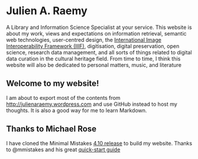 # Julien A. Raemy
A Library and Information Science Specialist at your service. This website is about my work, views and expectations on information retrieval, semantic web technologies, user-centred design, the [International Image Interoperability Framework (IIIF)](http://iiif.io/), digitisation, digital preservation, open science, research data management, and all sorts of things related to digital data curation in the cultural heritage field. From time to time, I think this website will also be dedicated to personal matters, music, and literature

## Welcome to my website!

I am about to export most of the contents from http://julienaraemy.wordpress.com and use GitHub instead to host my thoughts. It is also a good way for me to learn Markdown.

## Thanks to Michael Rose

I have cloned the Minimal Mistakes [4.10 release](https://github.com/mmistakes/minimal-mistakes/releases/tag/4.10.0) to build my website. Thanks to @mmistakes and his great [quick-start guide](https://mmistakes.github.io/minimal-mistakes/docs/quick-start-guide/)
